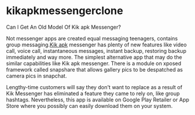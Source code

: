 # kikapkmessengerclone
Can I Get An Old Model Of Kik apk Messenger?

Not messenger apps are created equal messaging teenagers, contains group messaging.<a href="http://www.kikapk.info/">Kik apk</a> messenger has plenty of new features like video call, voice call, instantaneous messages, instant backup, restoring backup immediately and way more. The simplest alternative app that may do the similar capabilities like Kik apk messenger. There is a module on xposed framework called snapshare that allows gallery pics to be despatched as camera pics in snapchat.

Lengthy-time customers will say they don't want to replace as a result of Kik Messenger has eliminated a feature they came to rely on, like group hashtags. Nevertheless, this app is available on Google Play Retailer or App Store where you possibly can easily download them on your system.
